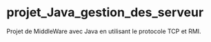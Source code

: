 # projet_Java_gestion_des_serveur
Projet de MiddleWare avec Java en utilisant le protocole TCP et RMI.
